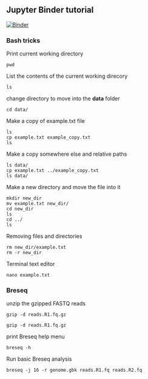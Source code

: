 ## Jupyter Binder tutorial

[![Binder](https://mybinder.org/badge_logo.svg)](https://mybinder.org/v2/gh/Arkadiy-Garber/binder-variant-calling/HEAD)

### Bash tricks

Print current working directory

    pwd

List the contents of the current working direcory
    
    ls

change directory to move into the **data** folder
    
    cd data/

Make a copy of example.txt file

    ls
    cp example.txt example_copy.txt
    ls

Make a copy somewhere else and relative paths

    ls data/
    cp example.txt ../example_copy.txt
    ls data/

Make a new directory and move the file into it

    mkdir new_dir
    mv example.txt new_dir/
    cd new_dir
    ls
    cd ../
    ls

Removing files and directories

    rm new_dir/example.txt
    rm -r new_dir

Terminal text editor

    nano example.txt


### Breseq

unzip the gzipped FASTQ reads

    gzip -d reads.R1.fq.gz

    gzip -d reads.R1.fq.gz

print Breseq help menu

    breseq -h

Run basic Breseq analysis

    breseq -j 16 -r genome.gbk reads.R1.fq reads.R2.fq
